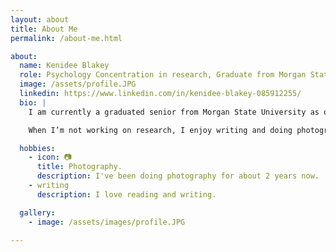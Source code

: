 ```yaml
---
layout: about
title: About Me
permalink: /about-me.html

about:
  name: Kenidee Blakey
  role: Psychology Concentration in research, Graduate from Morgan State university
  image: /assets/profile.JPG
  linkedin: https://www.linkedin.com/in/kenidee-blakey-085912255/
  bio: |
    I am currently a graduated senior from Morgan State University as of May 2025. I graduated with my Bachelors of Science. Majoring in Psychology with a concentration in research

    When I’m not working on research, I enjoy writing and doing photography.

  hobbies:
    - icon: 📷
      title: Photography.
      description: I've been doing photography for about 2 years now.
    - writing
      description: I love reading and writing.

  gallery:
    - image: /assets/images/profile.JPG
      
---
```

